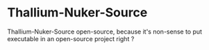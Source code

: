 # Thallium-Nuker-Source
Thallium-Nuker-Source open-source, because it's non-sense to put executable in an open-source project right ?
